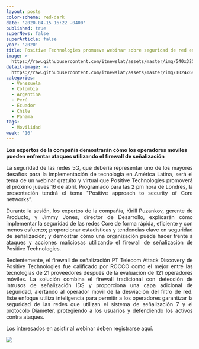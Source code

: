 ```yaml
---
layout: posts
color-schema: red-dark
date: '2020-04-15 16:22 -0400'
published: true
superNews: false
superArticle: false
year: '2020'
title: Positive Technologies promueve webinar sobre seguridad de red en la era 5G
image: >-
  https://raw.githubusercontent.com/itnewslat/assets/master/img/540x320/5G-Tecnologia-p.jpg
detail-image: >-
  https://raw.githubusercontent.com/itnewslat/assets/master/img/1024x680/5G-Tecnologia-g.jpg
categories:
  - Venezuela
  - Colombia
  - Argentina
  - Perú
  - Ecuador
  - Chile
  - Panama
tags:
  - Movilidad
week: '16'
---
```

**Los expertos de la compañía demostrarán cómo los operadores móviles pueden enfrentar ataques utilizando el firewall de señalización**
 
<p style="text-align: justify;">La seguridad de las redes 5G, que debería representar uno de los mayores desafíos para la implementación de tecnología en América Latina, será el tema de un webinar gratuito y virtual que Positive Technologies promoverá el próximo jueves 16 de abril. Programado para las 2 pm hora de Londres, la presentación tendrá el tema "Positive approach to security of Core networks”.</p>
 
<p style="text-align: justify;">Durante la sesión, los expertos de la compañía, Kirill Puzankov, gerente de Producto, y Jimmy Jones, director de Desarrollo, explicarán cómo implementar la seguridad de las redes Core de forma rápida, eficiente y con menos esfuerzo; proporcionar estadísticas y tendencias clave en seguridad de señalización; y demostrar cómo una organización puede hacer frente a ataques y acciones maliciosas utilizando el firewall de señalización de Positive Technologies.</p>
 
<p style="text-align: justify;">Recientemente, el firewall de señalización PT Telecom Attack Discovery de Positive Technologies fue calificado por ROCCO como el mejor entre las tecnologías de 21 proveedores después de la evaluación de 121 operadores móviles. La solución combina el firewall tradicional con detección de intrusos de señalización IDS y proporciona una capa adicional de seguridad, alertando al operador móvil de la desviación del filtro de red. Este enfoque utiliza inteligencia para permitir a los operadores garantizar la seguridad de las redes que utilizan el sistema de señalización 7 y el protocolo Diameter, protegiendo a los usuarios y defendiendo los activos contra ataques.</p>
 
Los interesados en asistir al webinar deben registrarse aquí.

<img src="https://tracker.metricool.com/c3po.jpg?hash=56f88a41e39ab42c063cc51676587a04"/>